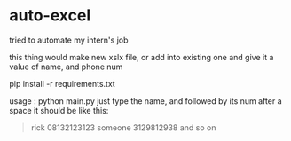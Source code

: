 # auto-excel
tried to automate my intern's job

this thing would make new xslx file, or add into existing one
and give it a value of name, and phone num

pip install -r requirements.txt


usage :
python main.py
  just type the name, and followed by its num after a space
it should be like this:
>rick 08132123123 someone 3129812938 and so on
